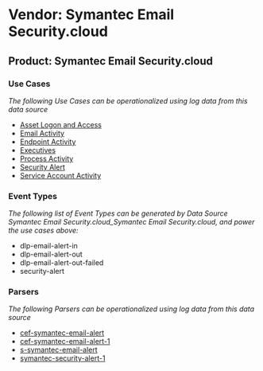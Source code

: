 Vendor: Symantec Email Security.cloud
=====================================
Product: Symantec Email Security.cloud
--------------------------------------

### Use Cases

_The following Use Cases can be operationalized using log data from this data source_

* [Asset Logon and Access](usecase_asset_logon_and_access.md)
* [Email Activity](usecase_email_activity.md)
* [Endpoint Activity](usecase_endpoint_activity.md)
* [Executives](usecase_executives.md)
* [Process Activity](usecase_process_activity.md)
* [Security Alert](usecase_security_alert.md)
* [Service Account Activity](usecase_service_account_activity.md)


### Event Types

_The following list of Event Types can be generated by Data Source Symantec Email Security.cloud_Symantec Email Security.cloud, and power the use cases above:_

- dlp-email-alert-in
- dlp-email-alert-out
- dlp-email-alert-out-failed
- security-alert


### Parsers

_The following Parsers can be operationalized using log data from this data source_

* [cef-symantec-email-alert](parserContent_cef-symantec-email-alert.md)
* [cef-symantec-email-alert-1](parserContent_cef-symantec-email-alert-1.md)
* [s-symantec-email-alert](parserContent_s-symantec-email-alert.md)
* [symantec-security-alert-1](parserContent_symantec-security-alert-1.md)
